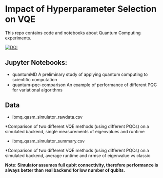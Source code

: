 # Impact of Hyperparameter Selection on VQE

This repo contains code and notebooks about Quantum Computing experiments.

[![DOI](https://zenodo.org/badge/459065547.svg)](https://zenodo.org/badge/latestdoi/459065547)

## Jupyter Notebooks: ##
* quantumMD 
A preliminary study of applying quantum computing to scientific computation 
* quantum-pqc-comparison
An example of performance of different PQC for variational algorithms

## Data ##
* ibmq_qasm_simulator_rawdata.csv

*Comparison of two different VQE methods (using different PQCs) on a simulated backend, single measurements of eigenvalues and runtime

* ibmq_qasm_simulator_summary.csv

*Comparison of two different VQE methods (using different PQCs) on a simulated backend, average runtime and nrmse of eigenvalue vs classic 


**Note: Simulator assumes full qubit connectivity, therefore performance is always better than real backend for low number of qubits.**

